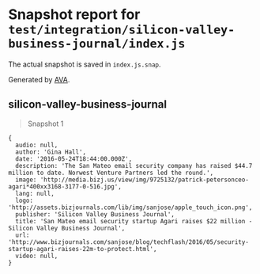 # Snapshot report for `test/integration/silicon-valley-business-journal/index.js`

The actual snapshot is saved in `index.js.snap`.

Generated by [AVA](https://avajs.dev).

## silicon-valley-business-journal

> Snapshot 1

    {
      audio: null,
      author: 'Gina Hall',
      date: '2016-05-24T18:44:00.000Z',
      description: 'The San Mateo email security company has raised $44.7 million to date. Norwest Venture Partners led the round.',
      image: 'http://media.bizj.us/view/img/9725132/patrick-petersonceo-agari*400xx3168-3177-0-516.jpg',
      lang: null,
      logo: 'http://assets.bizjournals.com/lib/img/sanjose/apple_touch_icon.png',
      publisher: 'Silicon Valley Business Journal',
      title: 'San Mateo email security startup Agari raises $22 million - Silicon Valley Business Journal',
      url: 'http://www.bizjournals.com/sanjose/blog/techflash/2016/05/security-startup-agari-raises-22m-to-protect.html',
      video: null,
    }
